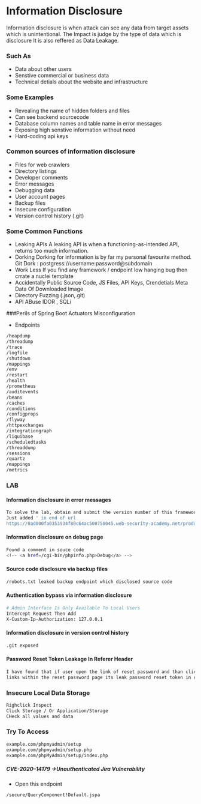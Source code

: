# Information Disclosure
Information disclosure is when attack can see any data from target assets
which is unintentional. The Impact is judge by the type of data which is disclosure
It is also reffered as Data Leakage.

### Such As 
- Data about other users
- Senstive commercial or business data
- Technical detials about the website and infrastructure

### Some Examples
- Revealing the name of hidden folders and files
- Can see backend sourcecode
- Database column names and table name in error messages
- Exposing high senstive information without need
- Hard-coding api keys

### Common sources of information disclosure

- Files for web crawlers
- Directory listings
- Developer comments 
- Error messages 
- Debugging data 
- User account pages 
- Backup files 
- Insecure configuration 
- Version control history (.git)

### Some Common Functions
- Leaking APIs
A leaking API is when a functioning-as-intended API, returns too much information.
- Dorking
Dorking for information is by far my personal favourite method.
Git Dork : postgress://username:password@subdomain
- Work Less
If you find any framework / endpoint low hanging bug then crrate a nuclei template
- Accidentally Public
Source Code, JS Files, API Keys, Crendetials
Meta Data Of Downloaded Image
- Directory Fuzzing (.json,.git)
- API ABuse
IDOR , SQLi

###Perils of Spring Boot Actuators Misconfiguration
- Endpoints
```bash
/heapdump
/threadump 
/trace 
/logfile
/shutdown
/mappings
/env
/restart
/health
/prometheus
/auditevents
/beans
/caches
/conditions
/configprops
/flyway
/httpexchanges
/integrationgraph
/liquibase
/scheduledtasks
/threaddump
/sessions
/quartz
/mappings
/metrics
```
### LAB
#### Information disclosure in error messages
```bash
To solve the lab, obtain and submit the version number of this framework. 
Just added ' in end of url
https://0ad000fa0353934f80c64ac500750045.web-security-academy.net/product?productId=13'
```

#### Information disclosure on debug page
```bash
Found a comment in souce code
<!-- <a href=/cgi-bin/phpinfo.php>Debug</a> -->
```

#### Source code disclosure via backup files
```bash
/robots.txt leaked backup endpoint which disclosed source code
```

#### Authentication bypass via information disclosure
```bash
# Admin Interface Is Only Available To Local Users
Intercept Request Then Add
X-Custom-Ip-Authorization: 127.0.0.1
```

####  Information disclosure in version control history
```bash
.git exposed

```

#### Password Reset Token Leakage In Referer Header
```bash
I have found that if user open the link of reset password and than click on any external
links within the reset password page its leak password reset token in referer header.
```


### Insecure Local Data Storage
```bash
Righclick Inspect
Click Storage / Or Application/Storage
CHeck all values and data 


```

### Try To Access
```bash
example.com/phpmyadmin/setup
example.com/phpmyadmin/setup.php
example.com/phpMyAdmin/setup/index.php
```
##### CVE-2020–14179 →Unauthenticated Jira Vulnerability
- Open this endpoint
```bash
/secure/QueryComponent!Default.jspa
```

